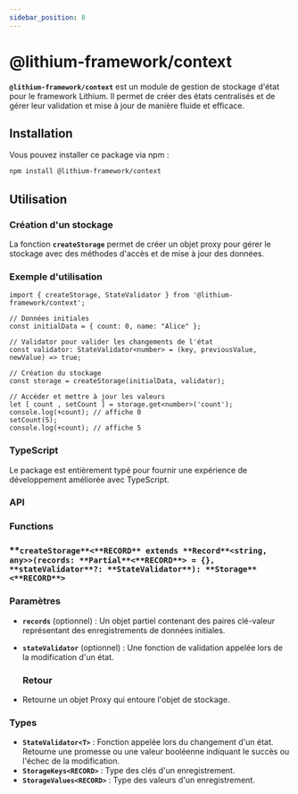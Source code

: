 ```yaml
---
sidebar_position: 8
---
```


# @lithium-framework/context

**`@lithium-framework/context`** est un module de gestion de stockage d'état pour le framework Lithium. Il permet de créer des états centralisés et de gérer leur validation et mise à jour de manière fluide et efficace.

## **Installation**

Vous pouvez installer ce package via npm :

```bash
npm install @lithium-framework/context
```

## **Utilisation**

### **Création d'un stockage**

La fonction **`createStorage`** permet de créer un objet proxy pour gérer le stockage avec des méthodes d'accès et de mise à jour des données.

### **Exemple d'utilisation**

```tsx
import { createStorage, StateValidator } from '@lithium-framework/context';

// Données initiales
const initialData = { count: 0, name: "Alice" };

// Validator pour valider les changements de l'état
const validator: StateValidator<number> = (key, previousValue, newValue) => true;

// Création du stockage
const storage = createStorage(initialData, validator);

// Accéder et mettre à jour les valeurs
let [ count , setCount ] = storage.get<number>('count');
console.log(+count); // affiche 0
setCount(5);
console.log(+count); // affiche 5

```

### **TypeScript**

Le package est entièrement typé pour fournir une expérience de développement améliorée avec TypeScript.

### **API**

### Functions

### **`createStorage**<**RECORD** extends **Record**<string, any>>(records: **Partial**<**RECORD**> = {}, **stateValidator**?: **StateValidator**): **Storage**<**RECORD**>`

### **Paramètres**

- **`records`** (optionnel) : Un objet partiel contenant des paires clé-valeur représentant des enregistrements de données initiales.
- **`stateValidator`** (optionnel) : Une fonction de validation appelée lors de la modification d'un état.
    
    ### **Retour**
    
- Retourne un objet Proxy qui entoure l'objet de stockage.

### **Types**

- **`StateValidator<T>`** : Fonction appelée lors du changement d'un état. Retourne une promesse ou une valeur booléenne indiquant le succès ou l'échec de la modification.
- **`StorageKeys<RECORD>`** : Type des clés d'un enregistrement.
- **`StorageValues<RECORD>`** : Type des valeurs d'un enregistrement.